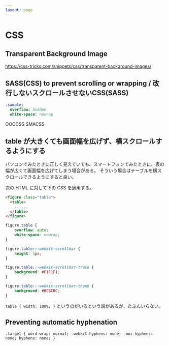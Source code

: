 ```yaml
---
layout: page
---
```


# CSS

## Transparent Background Image

https://css-tricks.com/snippets/css/transparent-background-images/

## SASS(CSS) to prevent scrolling or wrapping / 改行しないスクロールさせないCSS(SASS)

```sass
.sample:
  overflow: hidden
  white-space: nowrap
```


OOOCSS
SMACSS

## table が大きくても画面幅を広げず、横スクロールするようにする

パソコンでみたときに正しく見えていても、スマートフォンでみたときに、表の幅が広くて画面幅を広げてしまう場合がある。
そういう場合はテーブルを横スクロールできるようにすると良い。

次の HTML に対して下の CSS を適用する。

```html
<figure class="table">
  <table>
    ......
  </table>
</figure>
```

```css
figure.table {
    overflow: auto;
    white-space: nowrap;
}

figure.table::-webkit-scrollbar {
    height: 5px;
}

figure.table::-webkit-scrollbar-track {
    background: #F1F1F1;
}

figure.table::-webkit-scrollbar-thumb {
    background: #BCBCBC;
}
```

`table { width: 100%; }` というのがいるという説があるが、たぶんいらない。

## Preventing automatic hyphenation

```
.target { word-wrap: normal; -webkit-hyphens: none; -moz-hyphens: none; hyphens: none; }
```
